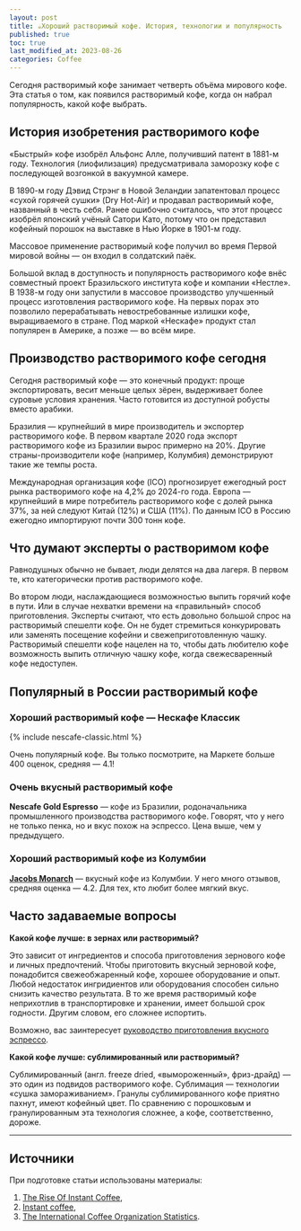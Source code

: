 ```yaml
---
layout: post
title: ☕️Хороший растворимый кофе. История, технологии и популярность
published: true
toc: true
last_modified_at: 2023-08-26
categories: Coffee
---
```


Сегодня растворимый кофе занимает четверть объёма мирового кофе. Эта статья о том, как появился растворимый кофе, когда он набрал популярность, какой кофе выбрать.

## История изобретения растворимого кофе

«Быстрый» кофе изобрёл Альфонс Алле, получивший патент в 1881-м году. Технология (лиофилизация) предусматривала заморозку кофе с последующей возгонкой в вакуумной камере.

В 1890-м году Дэвид Стрэнг в Новой Зеландии запатентовал процесс «сухой горячей сушки» (Dry Hot-Air) и продавал растворимый кофе, названный в честь себя. 
Ранее ошибочно считалось, что этот процесс изобрёл японский учёный Сатори Като, потому что он представил кофейный порошок на выставке в Нью Йорке в 1901-м году.

Массовое применение растворимый кофе получил во время Первой мировой войны — он входил в солдатский паёк.

Большой вклад в доступность и популярность растворимого кофе внёс совместный проект Бразильского института кофе и компании «Нестле». 
В 1938-м году они запустили в массовое производство улучшенный процесс изготовления растворимого кофе. На первых порах это позволило перерабатывать невостребованные излишки кофе, выращиваемого в стране.
Под маркой «Нескафе» продукт стал популярен в Америке, а позже — во всём мире.

## Производство растворимого кофе сегодня

Сегодня растворимый кофе — это конечный продукт: проще экспортировать, весит меньше целых зёрен, выдерживает более суровые условия хранения. Часто готовится из доступной робусты вместо арабики.

Бразилия — крупнейший в мире производитель и экспортер растворимого кофе. В первом квартале 2020 года экспорт растворимого кофе из Бразилии вырос примерно на 20%. 
Другие страны-производители кофе (например, Колумбия)  демонстрируют такие же темпы роста.

Международная организация кофе (ICO) прогнозирует ежегодный рост рынка растворимого кофе на 4,2% до 2024-го года. Европа — крупнейший в мире потребитель растворимого кофе с долей рынка 37%, за ней следуют Китай (12%) и США (11%).
По данным ICO в Россию ежегодно импортируют почти 300 тонн кофе.

## Что думают эксперты о растворимом кофе

Равнодушных обычно не бывает, люди делятся на два лагеря. В первом те, кто категорически против растворимого кофе.

Во втором люди, наслаждающиеся возможностью выпить горячий кофе в пути. Или в случае нехватки времени на «правильный» способ приготовления. 
Эксперты считают, что есть довольно большой спрос на растворимый спешелти кофе. Он не будет стремиться конкурировать или заменять посещение кофейни и свежеприготовленную чашку. 
Растворимый спешелти кофе нацелен на то, чтобы дать любителю кофе возможность выпить отличную чашку кофе, когда свежесваренный кофе недоступен.

## Популярный в России растворимый кофе

### Хороший растворимый кофе — Нескафе Классик

{% include nescafe-classic.html %}

Очень популярный кофе. Вы только посмотрите, на Маркете больше 400 оценок, средняя — 4.1!

### Очень вкусный растворимый кофе

**Nescafe Gold Espresso** — кофе из Бразилии, родоначальника промышленного производства растворимого кофе.
Говорят, что у него не только пенка, но и вкус похож на эспрессо. Цена выше, чем у предыдущего.

### Хороший растворимый кофе из Колумбии
**<a href="{{ site.url }}/jacobs-monarch/?erid=4CQwVszL78EMgDAuAgk">Jacobs Monarch</a>** — вкусный кофе из Колумбии. У него много отзывов, средняя оценка — 4.2. 
Для тех, кто любит более мягкий вкус.

## Часто задаваемые вопросы

**Какой кофе лучше: в зернах или растворимый?**

Это зависит от ингредиентов и способа приготовления зернового кофе и личных предпочтений. Чтобы приготовить вкусный зерновой кофе, понадобится свежеобжаренный кофе, хорошее оборудование и опыт. Любой недостаток ингридиентов или оборудования способен сильно снизить качество результата.
В то же время растворимый кофе неприхотлив в транспортировке и хранении, имеет большой срок годности. Другим словом, его сложнее испортить.

<div class="content-box-green"> 
Возможно, вас заинтересует <a href="{{ site.url }}/brew/Kak-svarit-vkusnyi-kofe-v-rozhkovoy-kofevarke.html">руководство приготовления вкусного эспрессо</a>.
</div>


**Какой кофе лучше: сублимированный или растворимый?**

Сублимированный (англ. freeze dried, «вымороженный», фриз-драйд) — это один из подвидов растворимого кофе. Сублимация — технологии «сушка замораживанием». 
Гранулы сублимированного кофе приятно пахнут, имеют кофейный цвет. По сравнению с порошковым и гранулированным эта технология сложнее, а кофе, соответственно, дороже.


---
## Источники
При подготовке статьи использованы материалы:
1. [The Rise Of Instant Coffee](https://perfectdailygrind.com/2020/08/the-rise-of-instant-coffee/),
1. [Instant coffee](https://en.wikipedia.org/wiki/Instant_coffee#History),
1. [The International Coffee Organization Statistics](http://www.ico.org).